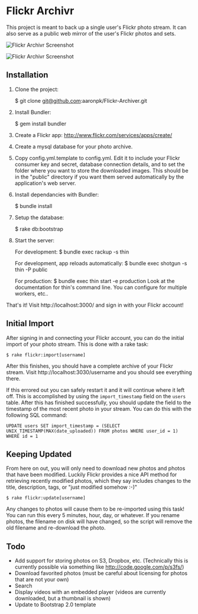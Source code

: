 Flickr Archivr
==============

This project is meant to back up a single user's Flickr photo stream. It can also serve as a public web mirror of the user's Flickr
photos and sets.

![Flickr Archivr Screenshot](http://aaronpk.github.com/flickr-archivr-photostream.png "Flickr Archivr Screenshot")

![Flickr Archivr Screenshot](http://aaronpk.github.com/flickr-archivr-one-photo.png "Flickr Archivr Screenshot")


Installation
------------

1) Clone the project:

    $ git clone git@github.com:aaronpk/Flickr-Archiver.git

2) Install Bundler:

    $ gem install bundler

3) Create a Flickr app: http://www.flickr.com/services/apps/create/

4) Create a mysql database for your photo archive.

5) Copy config.yml.template to config.yml. Edit it to include your Flickr
   consumer key and secret, database connection details, and to set the folder where you want to store the
   downloaded images. This should be in the "public" directory if you want
   them served automatically by the application's web server.

6) Install dependancies with Bundler:

    $ bundle install

7) Setup the database:

    $ rake db:bootstrap

8) Start the server:

    For development:
    $ bundle exec rackup -s thin

    For development, app reloads automatically:
    $ bundle exec shotgun -s thin -P public

    For production:
    $ bundle exec thin start -e production
    Look at the documentation for thin's command line. You can configure for multiple workers, etc..

That's it! Visit http://localhost:3000/ and sign in with your Flickr account!


Initial Import
--------------

After signing in and connecting your Flickr account, you can do the initial import of your photo stream. This
is done with a rake task:

    $ rake flickr:import[username]

After this finishes, you should have a complete archive of your Flickr stream. Visit http://localhost:3030/username and you
should see everything there.

If this errored out you can safely restart it and it will continue where it left off. This is accomplished by using the
`import_timestamp` field on the `users` table. After this has finished successfully, you should update the field to the
timestamp of the most recent photo in your stream. You can do this with the following SQL command:

    UPDATE users SET import_timestamp = (SELECT UNIX_TIMESTAMP(MAX(date_uploaded)) FROM photos WHERE user_id = 1) WHERE id = 1


Keeping Updated
---------------

From here on out, you will only need to download new photos and photos that have been modified. Luckily Flickr provides a nice
API method for retrieving recently modified photos, which they say includes changes to the title, description, tags, or "just
modified somehow :-)"

    $ rake flickr:update[username]

Any changes to photos will cause them to be re-imported using this task! You can run this every 5 minutes, hour, day, or whatever.
If you rename photos, the filename on disk will have changed, so the script will remove the old filename and re-download the photo.

Todo
----

* Add support for storing photos on S3, Dropbox, etc. (Technically this is currently possible via something like http://code.google.com/p/s3fs/)
* Download favorited photos (must be careful about licensing for photos that are not your own)
* Search
* Display videos with an embedded player (videos are currently downloaded, but a thumbnail is shown)
* Update to Bootstrap 2.0 template
